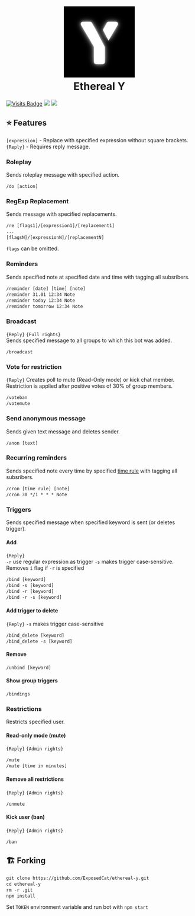 <h1 align="center">
  <img src="/logo.jpg" alt="Ethereal Y" width="192" height="192"/><br>
  Ethereal Y
</h1>

[![Visits Badge](https://badges.pufler.dev/visits/exposedcat/ethereal-y)](https://github.com/ExposedCat)
[![](https://img.shields.io/badge/Telegram-Ethereal%20Y-informational?style=flat&logo=telegram&logoColor=26A5E4&color=26A5E4)](https://t.me/ethereal-y) 
[![](https://img.shields.io/badge/Telegram-Developer-informational?style=flat&logo=telegram&logoColor=26A5E4&color=gold)](https://t.me/ExposedCatDev)

## ⭐️ Features
`[expression]` - Replace with specified expression without square brackets.  
`{Reply}` - Requires reply message. 
### Roleplay
Sends roleplay message with specified action.  
```
/do [action]
```
### RegExp Replacement
Sends message with specified replacements.  
```
/re [flags1]/[expression1]/[replacement1]
...
[flagsN]/[expressionN]/[replacementN]
```
`flags` can be omitted.
### Reminders
Sends specified note at specified date and time with tagging all subsribers.
```
/reminder [date] [time] [note]
/reminder 31.01 12:34 Note
/reminder today 12:34 Note
/reminder tomorrow 12:34 Note
```
### Broadcast
`{Reply}` `{Full rights}`  
Sends specified message to all groups to which this bot was added.
```
/broadcast
```
### Vote for restriction
`{Reply}` 
Creates poll to mute (Read-Only mode) or kick chat member. Restriction is applied after positive votes of 30% of group members.
```
/voteban
/votemute
```
### Send anonymous message
Sends given text message and deletes sender.
```
/anon [text]
```
### Recurring reminders
Sends specified note every time by specified [time rule](https://crontab.guru) with tagging all subsribers.
```
/cron [time rule] [note]
/cron 30 */1 * * * Note
```
### Triggers
Sends specified message when specified keyword is sent (or deletes trigger).
#### Add
`{Reply}`  
`-r` use regular expression as trigger
`-s` makes trigger case-sensitive. Removes `i` flag if `-r` is specified
```
/bind [keyword]
/bind -s [keyword]
/bind -r [keyword]
/bind -r -s [keyword]
```
#### Add trigger to delete
`{Reply}`
`-s` makes trigger case-sensitive
```
/bind_delete [keyword]
/bind_delete -s [keyword]
```
#### Remove
```
/unbind [keyword]
```
#### Show group triggers
```
/bindings
```
### Restrictions
Restricts specified user.
#### Read-only mode (mute)
`{Reply}` `{Admin rights}`  
```
/mute
/mute [time in minutes]
```
#### Remove all restrictions
`{Reply}` `{Admin rights}`  
```
/unmute
```
#### Kick user (ban)
`{Reply}` `{Admin rights}`  
```
/ban
```
## 🏗️ Forking
```
git clone https://github.com/ExposedCat/ethereal-y.git
cd ethereal-y
rm -r .git
npm install
```
Set `TOKEN` environment variable and run bot with `npm start`

